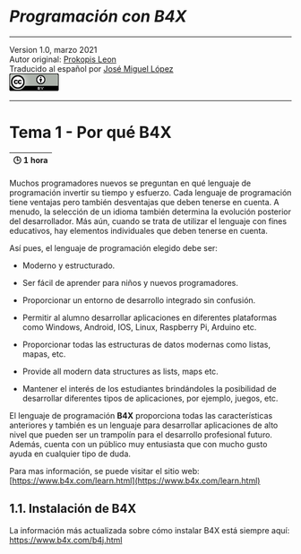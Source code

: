 # **_Programación con B4X_**
- - - 
   Version 1.0, marzo 2021  
   Autor original: [Prokopis Leon](https://github.com/pliroforikos)  
   Traducido al español por [José Miguel López](https://github.com/Lamashino)  
   ![Creative Commons 4.0](media/cc.png)
- - - 

# Tema 1 - Por qué B4X


| :clock3: 1 hora |
|:----------------|

Muchos programadores nuevos se preguntan en qué lenguaje de programación
invertir su tiempo y esfuerzo. Cada lenguaje de programación tiene
ventajas pero también desventajas que deben tenerse en cuenta. A menudo,
la selección de un idioma también determina la evolución posterior del
desarrollador. Más aún, cuando se trata de utilizar el lenguaje con
fines educativos, hay elementos individuales que deben tenerse en
cuenta.

Así pues, el lenguaje de programación elegido debe ser:

-   Moderno y estructurado.

-   Ser fácil de aprender para niños y nuevos programadores.

-   Proporcionar un entorno de desarrollo integrado sin confusión.

-   Permitir al alumno desarrollar aplicaciones en diferentes
    plataformas como Windows, Android, IOS, Linux, Raspberry Pi, Arduino
    etc.

-   Proporcionar todas las estructuras de datos modernas como listas,
    mapas, etc.

-   Provide all modern data structures as lists, maps etc.

-   Mantener el interés de los estudiantes brindándoles la posibilidad
    de desarrollar diferentes tipos de aplicaciones, por ejemplo,
    juegos, etc.

El lenguaje de programación **B4X** proporciona todas las
características anteriores y también es un lenguaje para desarrollar
aplicaciones de alto nivel que pueden ser un trampolín para el
desarrollo profesional futuro. Además, cuenta con un público muy
entusiasta que con mucho gusto ayuda en cualquier tipo de duda.

Para mas información, se puede visitar el sitio web:
[https://www.b4x.com/learn.html](https://www.b4x.com/learn.html)

## 1.1. Instalación de B4X

La información más actualizada sobre cómo instalar B4X está siempre
aquí: <https://www.b4x.com/b4j.html>
